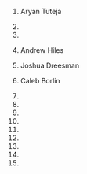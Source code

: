 1) Aryan Tuteja

2)

3)

4) Andrew Hiles

5) Joshua Dreesman

6) Caleb Borlin

7)

8)

9)

10)

11)

12)

13)

14)

15)

